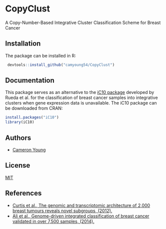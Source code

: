 
# CopyClust

A Copy-Number-Based Integrative Cluster Classification Scheme for Breast Cancer

## Installation

The package can be installed in R:

```r
 devtools::install_github("camyoung54/CopyClust")
```
    
## Documentation

This package serves as an alternative to the [iC10 package]() developed by Rueda et al. for the classification of breast cancer samples into integrative clusters when gene expression data is unavailable. The iC10 package can be downloaded from CRAN:

```R
install.packages("iC10")
library(iC10)
```


## Authors

- [Cameron Young](https://www.github.com/camyoung54)


## License

[MIT](https://choosealicense.com/licenses/mit/)


## References

 - [Curtis et al., The genomic and transcriptomic architecture of 2,000 breast tumours reveals novel subgroups, (2012).](https://www.nature.com/articles/nature10983)
 - [Ali et al., Genome-driven integrated classification of breast cancer validated in over 7,500 samples, (2014).](https://link.springer.com/article/10.1186/s13059-014-0431-1)

